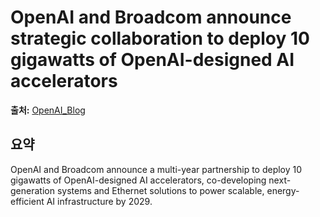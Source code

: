 # OpenAI and Broadcom announce strategic collaboration to deploy 10 gigawatts of OpenAI-designed AI accelerators

**출처:** [OpenAI_Blog](https://openai.com/index/openai-and-broadcom-announce-strategic-collaboration)

## 요약
OpenAI and Broadcom announce a multi-year partnership to deploy 10 gigawatts of OpenAI-designed AI accelerators, co-developing next-generation systems and Ethernet solutions to power scalable, energy-efficient AI infrastructure by 2029.
